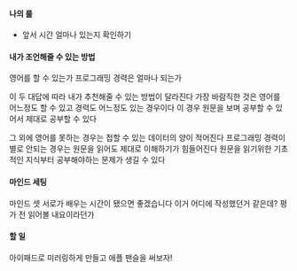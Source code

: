 #### 나의 룰

- 앞서 시간 얼마나 있는지 확인하기

#### 내가 조언해줄 수 있는 방법

영어를 할 수 있는가
프로그래밍 경력은 얼마나 되는가

이 두 대답에 따라 내가 추천해줄 수 있는 방법이 달라진다
가장 바람직한 것은 영어를 어느정도 할 수 있고 경력도 어느정도 있는 경우이다
이 경우 원문을 보며 공부할 수 있어서 제대로 공부할 수 있다

그 외에 영어를 못하는 경우는 접할 수 있는 데이터의 양이 적어진다
프로그래밍 경력이 별로 안되는 경우는 원문을 읽어도 제대로 이해하기가 힘들어진다
원문을 읽기위한 기초적인 지식부터 공부해야하는 문제가 생길 수 있다

#### 마인드 세팅

마인드 셋 서로가 배우는 시간이 됐으면 좋겠습니다 이거 어디에 작성했던거 같은데? 평가 전 읽어볼 내요이라던가

#### 할 일

아이패드로 미러링하게 만들고 애플 팬슬을 써보자!
